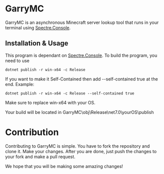 # GarryMC
GarryMC is an asynchronous Minecraft server lookup tool that runs in your terminal using [Spectre.Console](https://github.com/spectreconsole/spectre.console). 

## Installation & Usage 
This program is dependant on [Spectre.Console](https://github.com/spectreconsole/spectre.console). To build the program, you need to use
```
dotnet publish -r win-x64 -c Release
```
If you want to make it Self-Contained then add --self-contained true at the end. Example:
```
dotnet publish -r win-x64 -c Release --self-contained true
```
Make sure to replace win-x64 with your OS.

Your build will be located in GarryMC\obj\Release\net7.0\yourOS\publish

# Contribution
Contributing to GarryMC is simple. You have to fork the repository and clone it. Make your changes. After you are done, just push the changes to your fork and make a pull request. 

We hope that you will be making some amazing changes!